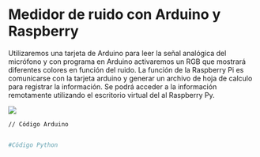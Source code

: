 # Medidor de ruido con Arduino y Raspberry 

Utilizaremos una tarjeta de Arduino para leer la señal analógica del micrófono y con programa en Arduino activaremos un RGB que mostrará diferentes colores en función del ruido.
La función de la Raspberry Pi es comunicarse con la tarjeta arduino y generar un archivo de hoja de calculo para registrar la información.
Se podrá acceder a la información remotamente utilizando el escritorio virtual del al Raspberry Py.

![](nombre-de-la-imagen.jpg)

```arduino
// Código Arduino


```


```python
#Código Python


```

